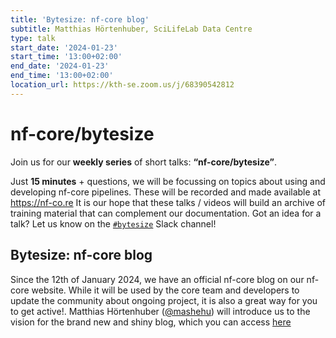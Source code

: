 ```yaml
---
title: 'Bytesize: nf-core blog'
subtitle: Matthias Hörtenhuber, SciLifeLab Data Centre
type: talk
start_date: '2024-01-23'
start_time: '13:00+02:00'
end_date: '2024-01-23'
end_time: '13:00+02:00'
location_url: https://kth-se.zoom.us/j/68390542812
---
```


# nf-core/bytesize

Join us for our **weekly series** of short talks: **“nf-core/bytesize”**.

Just **15 minutes** + questions, we will be focussing on topics about using and developing nf-core pipelines.
These will be recorded and made available at <https://nf-co.re>
It is our hope that these talks / videos will build an archive of training material that can complement our documentation. Got an idea for a talk? Let us know on the [`#bytesize`](https://nfcore.slack.com/channels/bytesize) Slack channel!

## Bytesize: nf-core blog

Since the 12th of January 2024, we have an official nf-core blog on our nf-core website. While it will be used by the core team and developers to update the community about ongoing project, it is also a great way for you to get active!. Matthias Hörtenhuber ([@mashehu](https://github.com/mashehu)) will introduce us to the vision for the brand new and shiny blog, which you can access [here](https://nf-co.re/blog)
